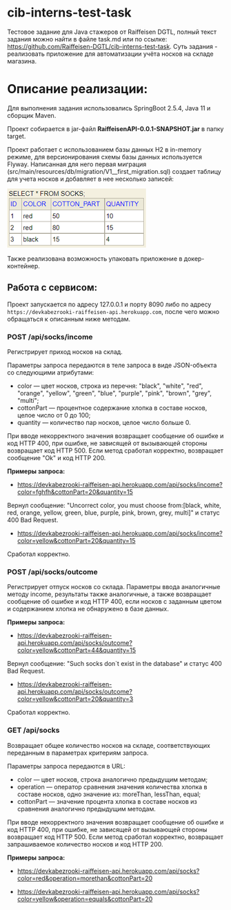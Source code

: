 # cib-interns-test-task
Тестовое задание для Java стажеров от  Raiffeisen DGTL, полный текст задания можно найти в файле task.md или по ссылке: https://github.com/Raiffeisen-DGTL/cib-interns-test-task.
Суть задания - реализовать приложение для автоматизации учёта носков на складе магазина.
# Описание реализации:
Для выполнения задания использовались SpringBoot 2.5.4, Java 11 и сборщик Maven.

Проект собирается в jar-файл **RaiffeisenAPI-0.0.1-SNAPSHOT.jar** в папку target.

Проект работает с использованием базы данных H2 в in-memory режиме, для версионирования схемы базы данных используется Flyway. Написанная для него первая миграция (src/main/resources/db/migration/V1__first_migration.sql) создает таблицу для учета носков и добавляет в нее несколько записей:

![](https://github.com/devkabezrooki/cib-interns-test-task/blob/main/db.png)

Также реализована возможность упаковать приложение в докер-контейнер.

## Работа с сервисом:

Проект запускается по адресу 127.0.0.1 и порту 8090 либо по адресу ```https://devkabezrooki-raiffeisen-api.herokuapp.com```, после чего можно обращаться к описанным ниже методам.

### POST /api/socks/income
Регистрирует приход носков на склад.

Параметры запроса передаются в теле запроса в виде JSON-объекта со следующими атрибутами:

* color — цвет носков, строка из перечня: "black", "white", "red", "orange", "yellow", "green", "blue", "purple", "pink", "brown", "grey", "multi";
* cottonPart — процентное содержание хлопка в составе носков, целое число от 0 до 100;
* quantity — количество пар носков, целое число больше 0.

При вводе некорректного значения возвращает сообщение об ошибке и код HTTP 400, при ошибке, не зависящей от вызывающей стороны возвращает код HTTP 500. Если метод сработал корректно, возвращает сообщение "Ok" и код HTTP 200.

**Примеры запроса:**
* https://devkabezrooki-raiffeisen-api.herokuapp.com/api/socks/income?color=fghfh&cottonPart=20&quantity=15

Вернул сообщение: "Uncorrect color, you must choose from:[black, white, red, orange, yellow, green, blue, purple, pink, brown, grey, multi]" и статус 400 Bad Request.

* https://devkabezrooki-raiffeisen-api.herokuapp.com/api/socks/income?color=yellow&cottonPart=20&quantity=15

Сработал корректно.

### POST /api/socks/outcome

Регистрирует отпуск носков со склада. Параметры ввода аналогичные методу income, результаты также аналогичные, а также возвращает сообщение об ошибке и код HTTP 400, если носков с заданным цветом и содержанием хлопка не обнаружено в базе данных.

**Примеры запроса:**
* https://devkabezrooki-raiffeisen-api.herokuapp.com/api/socks/outcome?color=yellow&cottonPart=44&quantity=15

Вернул сообщение: "Such socks don`t exist in the database" и статус 400 Bad Request.

* https://devkabezrooki-raiffeisen-api.herokuapp.com/api/socks/outcome?color=yellow&cottonPart=20&quantity=3

Сработал корректно.

### GET /api/socks

Возвращает общее количество носков на складе, соответствующих переданным в параметрах критериям запроса.

Параметры запроса передаются в URL:

* color — цвет носков, строка аналогично предыдущим методам;
* operation — оператор сравнения значения количества хлопка в составе носков, одно значение из: moreThan, lessThan, equal;
* cottonPart — значение процента хлопка в составе носков из сравнения аналогично предыдущим методам.

При вводе некорректного значения возвращает сообщение об ошибке и код HTTP 400, при ошибке, не зависящей от вызывающей стороны возвращает код HTTP 500. Если метод сработал корректно, возвращает запрашиваемое количество носков и код HTTP 200.

**Примеры запроса:**
* https://devkabezrooki-raiffeisen-api.herokuapp.com/api/socks?color=red&operation=morethan&cottonPart=20

* https://devkabezrooki-raiffeisen-api.herokuapp.com/api/socks?color=yellow&operation=equals&cottonPart=20


